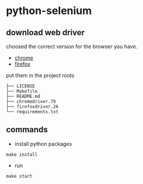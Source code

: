 # python-selenium

## download web driver

choosed the correct version for the browser you have.

- [chrome](https://chromedriver.chromium.org/downloads)
- [firefox](https://github.com/mozilla/geckodriver/releases)

put them in the project roots
```
├── LICENSE
├── Makefile
├── README.md
├── chromedriver.79
├── firefoxdriver.26
└── requirements.txt
```

## commands

- install python packages

```
make install
```

- run

```
make start
```
